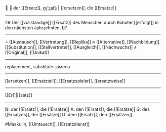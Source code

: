 🔄 🔵 der [[Ersatz]], [ɛɐ̯ˈzat͡s](https://youglish.com/pronounce/Ersatz/german) | [[ersetzen]],
die [[Ersätze]]

---
29 Der [[vollständige]] [[Ersatz]] des Menschen durch Roboter [[erfolgt]] in den nächsten Jahrzehnten.  b? 

---
= [[Austausch]], [[Vertretung]], [[Replika]]
≈ [[Alternative]], [[Nachbildung]], [[Substitution]], [[Stellvertreter]], [[Ausgleich]],  [[Nachwuchs]]
≠ [[Original]], [[Unikat]]

---
replacement, substitute
замена

---
[[ersetzen]], [[Ersatzteil]], [[Ersatzspieler]], [[ersatzweise]]

---
[[Er]]|[[satz]]


---
N: der [[Ersatz]], die [[Ersätze]]
A: den [[Ersatz]], die [[Ersätze]]
G: des [[Ersatzes]], der [[Ersätze]]
D: dem [[Ersatz]], den [[Ersätzen]]


#Maskulin, [[Umtausch]], [[Ersatzdienst]]